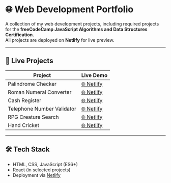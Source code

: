 # 🌐 Web Development Portfolio

A collection of my web development projects, including required projects for the **freeCodeCamp JavaScript Algorithms and Data Structures Certification**.  
All projects are deployed on **Netlify** for live preview.  

---

## 🚀 Live Projects

| Project | Live Demo |
|---------|-----------|
| Palindrome Checker | [🌐 Netlify](https://palindrome-checker-shabih.netlify.app/) |
| Roman Numeral Converter | [🌐 Netlify](https://roman-numeral-converter-shabih.netlify.app/) |
| Cash Register | [🌐 Netlify](https://cash-register-shabih.netlify.app/) |
| Telephone Number Validator | [🌐 Netlify](https://us-tel-num-validator-shabih.netlify.app/) |
| RPG Creature Search | [🌐 Netlify](https://rpg-creature-search.netlify.app/) |
| Hand Cricket | [🌐 Netlify](https://hand-cricket-shabih.netlify.app/) |

---

## 🛠️ Tech Stack
- HTML, CSS, JavaScript (ES6+)
- React (in selected projects)
- Deployment via [Netlify](https://www.netlify.com/)
